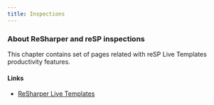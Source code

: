 ```yaml
---
title: Inspections
---
```

### About ReSharper and reSP inspections

This chapter contains set of pages related with reSP Live Templates productivity features.

#### Links
- [ReSharper Live Templates](https://www.jetbrains.com/resharper/features/code_templates.html)

